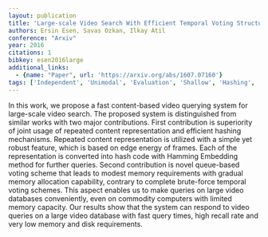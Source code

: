 ```yaml
---
layout: publication
title: 'Large-scale Video Search With Efficient Temporal Voting Structure'
authors: Ersin Esen, Savas Ozkan, Ilkay Atil
conference: "Arxiv"
year: 2016
citations: 1
bibkey: esen2016large
additional_links:
  - {name: "Paper", url: 'https://arxiv.org/abs/1607.07160'}
tags: ['Independent', 'Unimodal', 'Evaluation', 'Shallow', 'Hashing', 'Applications']
---
```

In this work, we propose a fast content-based video querying system for
large-scale video search. The proposed system is distinguished from similar
works with two major contributions. First contribution is superiority of joint
usage of repeated content representation and efficient hashing mechanisms.
Repeated content representation is utilized with a simple yet robust feature,
which is based on edge energy of frames. Each of the representation is
converted into hash code with Hamming Embedding method for further queries.
Second contribution is novel queue-based voting scheme that leads to modest
memory requirements with gradual memory allocation capability, contrary to
complete brute-force temporal voting schemes. This aspect enables us to make
queries on large video databases conveniently, even on commodity computers with
limited memory capacity. Our results show that the system can respond to video
queries on a large video database with fast query times, high recall rate and
very low memory and disk requirements.
